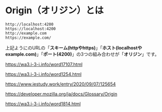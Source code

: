 # Origin（オリジン）とは

```
http://localhost:4200
https://localhost:4200
http://example.com
https://example.com/
```

上記ようにのURLの「__スキーム(httpやhttps)__」「__ホスト(localhostやexample.com)__」「__ポート(4200)__」の3つの組み合わせが「__オリジン__」です。


https://wa3.i-3-i.info/word17107.html

https://wa3.i-3-i.info/word1254.html

https://www.iestudy.work/entry/2020/09/07/125654

https://developer.mozilla.org/ja/docs/Glossary/Origin

https://wa3.i-3-i.info/word1814.html
